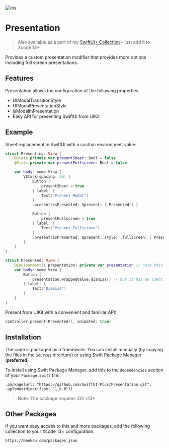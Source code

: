 ![ios](https://img.shields.io/badge/iOS-13-green)

# Presentation

> Also available as a part of my [SwiftUI+ Collection](https://benkau.com/packages.json) – just add it to Xcode 13+

Provides a custom presentation modifier that provides more options including full screen presentations.

## Features

Presentation allows the configuration of the following properties:

-   UIModalTransitionStyle
-   UIModalPresentationStyle
-   isModalInPresentation
-   Easy API for presenting SwiftUI from UIKit

## Example

Sheet replacement in SwiftUI with a custom environment value:

```swift
struct Presenting: View {
    @State private var presentSheet: Bool = false
    @State private var presentFullscreen: Bool = false

    var body: some View {
        VStack(spacing: 20) {
            Button {
                presentSheet = true
            } label: {
                Text("Present Modal")
            }
            .present(isPresented: $present) { Presented() }

            Button {
                presentFullscreen = true
            } label: {
                Text("Present Fullscreen")
            }
            .present(isPresented: $present, style: .fullscreen) { Presented() }
        }
    }
}

struct Presented: View {
    @Environment(\.presentation) private var presentation // note this is __not__ `presentationMode`
    var body: some View {
        Button {
            presentation.wrappedValue.dismiss() // but it has an identical API
        } label: {
            Text("Dismiss")
        }
    }
}
```

Present from UIKit with a convenient and familiar API:

```swift
controller.present(Presented(), animated: true)
```

## Installation

The code is packaged as a framework. You can install manually (by copying the files in the `Sources` directory) or using Swift Package Manager (**preferred**)

To install using Swift Package Manager, add this to the `dependencies` section of your `Package.swift` file:

`.package(url: "https://github.com/SwiftUI-Plus/Presentation.git", .upToNextMinor(from: "1.0.0"))`

> Note: The package requires iOS v13+

## Other Packages

If you want easy access to this and more packages, add the following collection to your Xcode 13+ configuration:

`https://benkau.com/packages.json`
